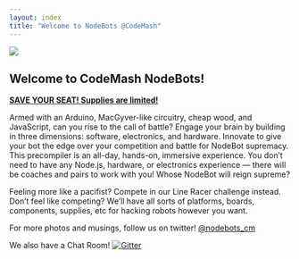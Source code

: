 ```yaml
---
layout: index
title: "Welcome to NodeBots @CodeMash"
---
```


<img class="logo intro-logo" src="{{ site.baseurl }}/assets/nodebots.codemash.final.png" />

## Welcome to CodeMash NodeBots!

**[SAVE YOUR SEAT!  Supplies are limited!](http://www.codemash.org/save-seat2/)**

Armed with an Arduino, MacGyver-like circuitry, cheap wood, and JavaScript, can you rise to the call of battle? Engage your brain by building in three dimensions: software, electronics, and hardware. Innovate to give your bot the edge over your competition and battle for NodeBot supremacy. This precompiler is an all-day, hands-on, immersive experience. You don’t need to have any Node.js, hardware, or electronics experience — there will be coaches and pairs to work with you! Whose NodeBot will reign supreme?

Feeling more like a pacifist? Compete in our Line Racer challenge instead. Don’t feel like competing? We’ll have all sorts of platforms, boards, components, supplies, etc for hacking robots however you want.

For more photos and musings, follow us on twitter! <a href="http://twitter.com/nodebots_cm"><i class="fa fa-twitter-square fa-2x"></i> @nodebots_cm</a>

We also have a Chat Room! [![Gitter](https://badges.gitter.im/Join%20Chat.svg)](https://gitter.im/BrianGenisio/codemash-nodebots-docs?utm_source=badge&utm_medium=badge&utm_campaign=pr-badge)
